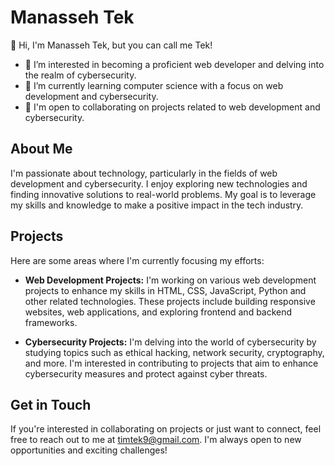 # Manasseh Tek

👋 Hi, I'm Manasseh Tek, but you can call me Tek!

- 👀 I’m interested in becoming a proficient web developer and delving into the realm of cybersecurity.
- 🌱 I’m currently learning computer science with a focus on web development and cybersecurity.
- 💼 I'm open to collaborating on projects related to web development and cybersecurity.

## About Me
I'm passionate about technology, particularly in the fields of web development and cybersecurity. I enjoy exploring new technologies and finding innovative solutions to real-world problems. My goal is to leverage my skills and knowledge to make a positive impact in the tech industry.

## Projects
Here are some areas where I'm currently focusing my efforts:

- **Web Development Projects:** I'm working on various web development projects to enhance my skills in HTML, CSS, JavaScript, Python and other related technologies. These projects include building responsive websites, web applications, and exploring frontend and backend frameworks.

- **Cybersecurity Projects:** I'm delving into the world of cybersecurity by studying topics such as ethical hacking, network security, cryptography, and more. I'm interested in contributing to projects that aim to enhance cybersecurity measures and protect against cyber threats.

## Get in Touch
If you're interested in collaborating on projects or just want to connect, feel free to reach out to me at timtek9@gmail.com. I'm always open to new opportunities and exciting challenges!
